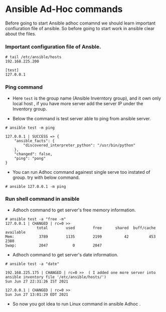 # Ansible Ad-Hoc commands

Before going to start Ansible adhoc comamnd we should learn important confiuration file of ansible.
So before going to start  work in ansible clear about the files.

### Important configuration file of Ansble.

```
# tail /etc/ansible/hosts
192.168.225.200

[test]
127.0.0.1

```
### Ping command
  * Here ` test ` is the group name (Ansible Inverntory group), and it own only local host , if you have more server add the server IP under the Inventory group.

  *  Below the command is test server able to ping from ansible server.

```
# ansible test -m ping

127.0.0.1 | SUCCESS => {
    "ansible_facts": {
        "discovered_interpreter_python": "/usr/bin/python"
    },
    "changed": false,
    "ping": "pong"
}
```

 * You can run Adhoc command againest single serve too instated of group. try with below command.

 ```
# ansible 127.0.0.1 -m ping

 ```


### Run shell command in ansible

  * Adhoch command to get server's free memory information.
```
# ansible test -a "free -m"
127.0.0.1 | CHANGED | rc=0 >>
              total        used        free      shared  buff/cache   available
Mem:           3789        1135        2199          42         453        2380
Swap:          2047           0        2047
```

   * Adhoch command to get server's date information.

```
# ansible test -a "date"

192.168.225.175 | CHANGED | rc=0 >>  ( I added one more server into ansible inventory file '/etc/ansible/hosts/')
Sun Jun 27 22:31:26 IST 2021

127.0.0.1 | CHANGED | rc=0 >>
Sun Jun 27 13:01:29 EDT 2021

```

  * So now you got idea to run Linux command in ansible Adhoc .
